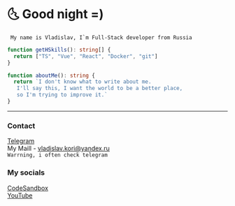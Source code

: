 # 🌜 Good night =)

``` My name is Vladislav, I`m Full-Stack developer from Russia```

```ts 
function getHSkills(): string[] {
  return ["TS", "Vue", "React", "Docker", "git"]
}

function aboutMe(): string {
  return `I don't know what to write about me.
   I'll say this, I want the world to be a better place,
   so I'm trying to improve it.`
}
```
---

### Contact
[Telegram](https://t.me/gjoygo)<br/>
My Maill - vladislav.kori@yandex.ru<br/>
```Warrning, i often check telegram```

### My socials
[CodeSandbox](https://codesandbox.io/u/VladislavKori)<br/>
[YouTube](https://www.youtube.com/@mixdurka)<br/>
